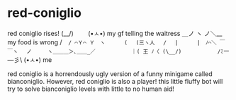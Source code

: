 # red-coniglio
<blink>

red coniglio rises!
           (\__/) 
            (•ㅅ•)      my gf telling the waitress
        ＿ノ ヽ ノ＼__   my food is wrong
      /　`/ ⌒Ｙ⌒ Ｙ　ヽ     
     ( 　(三ヽ人　 /　 |     
     |　ﾉ⌒＼ ￣￣ヽ　 ノ    
     ヽ＿＿＿＞､＿＿_／ 
　　      ｜( 王 ﾉ〈 (\__/) 
　　      /ﾐ`ー―彡\  (•ㅅ•)  me
   
  
red coniglio is a horrendously ugly version of a funny minigame called bianconiglio.
However, red coniglio is also a player! this little fluffy bot will try to solve bianconiglio levels with little to no
human aid!
